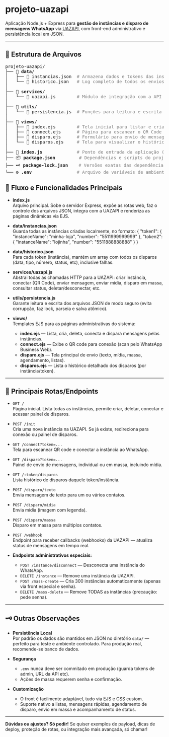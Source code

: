 # projeto-uazapi

Aplicação Node.js + Express para **gestão de instâncias e disparo de mensagens WhatsApp** via [UAZAPI](https://docs.uazapi.com/), com front-end administrativo e persistência local em JSON.

---

## 📂 Estrutura de Arquivos

<pre>
projeto-uazapi/
├── 📁 <b>data</b>/
│   ├── 📄 instancias.json  <span style="color:gray"># Armazena dados e tokens das instâncias criadas.</span>
│   └── 📄 historico.json   <span style="color:gray"># Log completo de todos os envios de mensagens.</span>
│
├── 📁 <b>services</b>/
│   └── 📄 uazapi.js        <span style="color:gray"># Módulo de integração com a API UAZAPI.</span>
│
├── 📁 <b>utils</b>/
│   └── 📄 persistencia.js  <span style="color:gray"># Funções para leitura e escrita de arquivos JSON.</span>
│
├── 📁 <b>views</b>/
│   ├── 📄 index.ejs        <span style="color:gray"># Tela inicial para listar e criar instâncias.</span>
│   ├── 📄 connect.ejs      <span style="color:gray"># Página para escanear o QR Code de conexão.</span>
│   ├── 📄 disparo.ejs      <span style="color:gray"># Formulário para envio de mensagens.</span>
│   └── 📄 disparos.ejs     <span style="color:gray"># Tela para visualizar o histórico de envios.</span>
│
├── 📜 <b>index.js</b>             <span style="color:gray"># Ponto de entrada da aplicação (Servidor Express e rotas).</span>
├── 📦 <b>package.json</b>         <span style="color:gray"># Dependências e scripts do projeto.</span>
├── 🗝️ <b>package-lock.json</b>    <span style="color:gray"># Versões exatas das dependências.</span>
└── ⚙️ <b>.env</b>                 <span style="color:gray"># Arquivo de variáveis de ambiente (não versionado).</span>
</pre>

## 🔗 Fluxo e Funcionalidades Principais

- **index.js**  
  Arquivo principal. Sobe o servidor Express, expõe as rotas web, faz o controle dos arquivos JSON, integra com a UAZAPI e renderiza as páginas dinâmicas via EJS.

- **data/instancias.json**  
  Guarda todas as instâncias criadas localmente, no formato:
  {
    "token1": { "instanceName": "minha-loja", "number": "5511999999999" },
    "token2": { "instanceName": "lojinha", "number": "5511888888888" }
  }

- **data/historico.json**  
  Para cada token (instância), mantém um array com todos os disparos (data, tipo, número, status, etc), inclusive falhas.

- **services/uazapi.js**  
  Abstrai todas as chamadas HTTP para a UAZAPI: criar instância, conectar (QR Code), enviar mensagem, enviar mídia, disparo em massa, consultar status, deletar/desconectar, etc.

- **utils/persistencia.js**  
  Garante leitura e escrita dos arquivos JSON de modo seguro (evita corrupção, faz lock, parseia e salva atômico).

- **views/**  
  Templates EJS para as páginas administrativas do sistema:
    - **index.ejs** — Lista, cria, deleta, conecta e dispara mensagens pelas instâncias.
    - **connect.ejs** — Exibe o QR code para conexão (scan pelo WhatsApp Business Web).
    - **disparo.ejs** — Tela principal de envio (texto, mídia, massa, agendamento, listas).
    - **disparos.ejs** — Lista o histórico detalhado dos disparos (por instância/token).

---

## 🚦 Principais Rotas/Endpoints

- `GET /`  
  Página inicial. Lista todas as instâncias, permite criar, deletar, conectar e acessar painel de disparos.

- `POST /init`  
  Cria uma nova instância na UAZAPI. Se já existe, redireciona para conexão ou painel de disparos.

- `GET /connect?token=...`  
  Tela para escanear QR code e conectar a instância ao WhatsApp.

- `GET /disparo?token=...`  
  Painel de envio de mensagens, individual ou em massa, incluindo mídia.

- `GET /:token/disparos`  
  Lista histórico de disparos daquele token/instância.

- `POST /disparo/texto`  
  Envia mensagem de texto para um ou vários contatos.

- `POST /disparo/midia`  
  Envia mídia (imagem com legenda).

- `POST /disparo/massa`  
  Disparo em massa para múltiplos contatos.

- `POST /webhook`  
  Endpoint para receber callbacks (webhooks) da UAZAPI — atualiza status de mensagens em tempo real.

- **Endpoints administrativos especiais:**
    - `POST /instance/disconnect` — Desconecta uma instância do WhatsApp.
    - `DELETE /instance` — Remove uma instância da UAZAPI.
    - `POST /mass-create` — Cria 300 instâncias automaticamente (apenas via front especial e senha).
    - `DELETE /mass-delete` — Remove TODAS as instâncias (precaução: pede senha).

---

## 🗝️ Outras Observações

- **Persistência Local**  
  Por padrão os dados são mantidos em JSON no diretório `data/` — perfeito para teste e ambiente controlado. Para produção real, recomende-se banco de dados.

- **Segurança**
    - `.env` nunca deve ser commitado em produção (guarda tokens de admin, URL da API etc).
    - Ações de massa requerem senha e confirmação.

- **Customização**
    - O front é facilmente adaptável, tudo via EJS e CSS custom.
    - Suporte nativo a listas, mensagens rápidas, agendamento de disparo, envio em massa e acompanhamento de status.

---

**Dúvidas ou ajustes? Só pedir!**
Se quiser exemplos de payload, dicas de deploy, proteção de rotas, ou integração mais avançada, só chamar!
